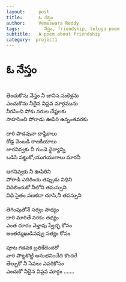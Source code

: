```yaml
---
layout:     post
title:      ఓ నేస్తం
author:     Vemeswara Reddy
tags: 		  నేస్తం, friendship, telugu poem
subtitle:  	A poem about friendship
category:  project1
---
```

# ఓ నేస్తం
<br/>
<div dir="ltr" style="text-align: left;" trbidi="on">
తెంచుకొను నేస్తం నీ బానిస  సంకెళ్లను <br/>
ఎంచుకొను నీదైన విప్లవ మార్గమును <br />
నీరసించి పోకు నరుల చేష్టలకు <br />
సాహసించి పోరాడు ఊపిరి ఉన్నంతవరకు<br /> 
<br />
దారి పొడవునా దాష్టీకాలు <br />
రోడ్ల వెంబడి రాజకీయాలు <br />
జారనివ్వకు నీ గుండె ధైర్యాన్ని <br />
ఒడిసి పట్టుకో,యుగయుగాలు మారనీ<br />
<br />
ఆగనివ్వకు నీ ఊపిరిని <br />
పోరాడి ఎదిరించు తప్పుడు విధిని <br />
విదిలించుకో నీలోని తమస్సుని <br />
విధి సైతం వణకదా చూసి,నీ తపస్సుని <br />
<br />
తెగింపుతోనే సర్వం సాధ్యం <br />
దారి మారితే నరకం తథ్యం <br />
ఎంత దూరం వెళ్తావు స్వేచ్ఛ కోసం <br />
అంతర్ముఖుడివవ్వు సత్యం కోసం <br />
<br />
పూట గడవక బ్రతికేదెందరో <br />
వారి పొట్టకొట్టి అనుభవించేది కొందరే<br /> 
తేల్చుకో నీ సేవలు ఎవరికోసం <br />
ఎంచుకో నీదైన విప్లవ మార్గం .......<br />
</div>
